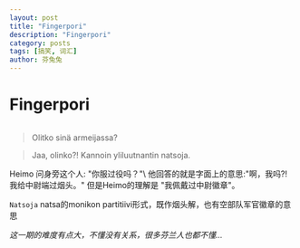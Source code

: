 ```yaml
---
layout: post
title: "Fingerpori"
description: "Fingerpori"
category: posts
tags: [搞笑, 词汇]
author: 芬兔兔
---
```


# Fingerpori

<figure>
    <a href="http://imgur.com/A3kiYKY.jpg"><img src="http://imgur.com/A3kiYKY.jpg" alt=""></a>
</figure>

>Olitko sinä armeijassa?

>Jaa, olinko?! Kannoin yliluutnantin natsoja.

Heimo 问身旁这个人: "你服过役吗？"\\
他回答的就是字面上的意思:"啊，我吗?! 我给中尉端过烟头。" 但是Heimo的理解是 "我佩戴过中尉徽章"。

`Natsoja` natsa的monikon partitiivi形式，既作烟头解，也有空部队军官徽章的意思

*这一期的难度有点大，不懂没有关系，很多芬兰人也都不懂...*
